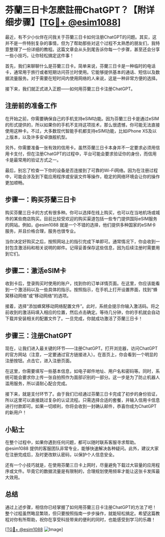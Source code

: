 # 芬蘭三日卡怎麽註冊ChatGPT？【附详细步骤】[[TG💪+ @esim1088](https://t.me/s/esim1088)]

最近，有不少小伙伴在问我关于芬蘭三日卡如何注册ChatGPT的问题。其实，这并不是一件特别复杂的事情，但为了帮助那些对这个过程不太熟悉的朋友们，我特意整理了一份详细的教程。这篇文章会从头到尾告诉你每一个步骤，甚至还会分享一些小技巧，让你轻松搞定这件事！

首先，我们来聊聊什么是芬蘭三日卡。简单来说，芬蘭三日卡是一种临时的电话卡，通常用于旅行或者短期访问芬兰时使用。它能够提供基本的通话、短信以及数据流量服务。对于需要在短时间内使用网络的人来说，这是一种非常方便的选择。

接下来，我们就正式进入正题——如何用芬蘭三日卡注册ChatGPT。

## 注册前的准备工作

在开始之前，你需要确保自己的手机支持eSIM功能。因为芬蘭三日卡是通过eSIM的形式提供的，所以如果你的手机不支持这项技术，那么很遗憾，你可能无法直接使用这种卡。不过，大多数现代智能手机都支持eSIM功能，比如iPhone XS及以上版本，以及许多安卓旗舰机型。

另外，你需要准备一张有效的信用卡。虽然芬蘭三日卡本身并不一定要求必须用信用卡支付，但在注册ChatGPT的过程中，平台可能会要求验证你的身份，而信用卡是最常用的验证方式之一。

最后，别忘了检查一下你的设备是否连接到了可靠的Wi-Fi网络。因为在注册过程中，可能会涉及到下载应用程序或安装文件等操作，稳定的网络环境会让你的操作更加顺畅。

## 步骤一：购买芬蘭三日卡

购买芬蘭三日卡的方式有很多种。你可以选择在线上购买，也可以在当地机场或城市的某些商店购买。目前比较受欢迎的购买渠道包括一些专门提供国际eSIM服务的网站。例如，@esim1088 就是一个不错的选择，他们提供多种国家的eSIM卡服务，并且价格合理，服务也很专业。

当你决定好购买之后，按照网站上的指引完成下单即可。通常情况下，你会收到一封包含激活码和相关说明的邮件。记得妥善保存这些信息，因为后续注册时需要用到它们。

## 步骤二：激活eSIM卡

收到卡后，登录购买时使用的账户，找到你的订单详情页面。在这里，你应该能看到一个激活码以及一些具体的指示。按照指示，在手机上打开设置界面，找到“蜂窝移动网络”或“移动网络”的选项。

接着，选择“添加蜂窝移动网络配置文件”。此时，系统会提示你输入激活码。将之前收到的激活码填入相应的位置，然后点击确定。等待几分钟，你的手机就会自动下载并安装相关的配置文件了。一旦完成，你就成功激活了芬蘭三日卡！

## 步骤三：注册ChatGPT

现在，让我们进入最关键的环节——注册ChatGPT。打开浏览器，访问ChatGPT的官方网站（注意，一定要通过官方链接进入）。在首页上，你会看到一个明显的注册按钮。点击它，进入注册页面。

在这里，你需要填写一些基本信息，如电子邮件地址、用户名和密码等。同时，系统可能会要求你上传一张自拍照作为面部识别的一部分。这一步是为了防止机器人滥用服务，所以请耐心配合完成。

接下来，就是支付环节了。由于我们已经通过芬蘭三日卡完成了初步的身份验证，所以这里可以直接跳过复杂的认证流程。只需选择合适的套餐，并输入信用卡信息进行付款即可。如果一切顺利，你将会收到一封确认邮件，恭喜你成为ChatGPT的新用户！

## 小贴士

在整个过程中，如果你遇到任何问题，都可以随时联系客服寻求帮助。@esim1088 提供的客服团队非常专业，能够快速解决各种疑问。此外，建议大家在注册完成后，及时更改默认密码，以保护个人信息安全。

还有一个小技巧就是，在使用芬蘭三日卡上网时，尽量避免下载过大容量的应用程序或文件。毕竟它的数据流量是有限制的，合理规划使用频率才能让这张卡发挥最大效用。

## 总结

通过上述步骤，相信你已经掌握了如何用芬蘭三日卡注册ChatGPT的方法了吧！整个过程虽然略显繁琐，但只要按照指南一步步操作，就能轻松搞定。希望这篇教程对你有所帮助，祝你在享受科技带来的便利的同时，也能感受到学习的乐趣！

[[TG💪+ @esim1088](https://t.me/s/esim1088) ![Image](https://i.postimg.cc/4NQfJmqS/Snipaste-2025-05-13-00-14-12.png)]